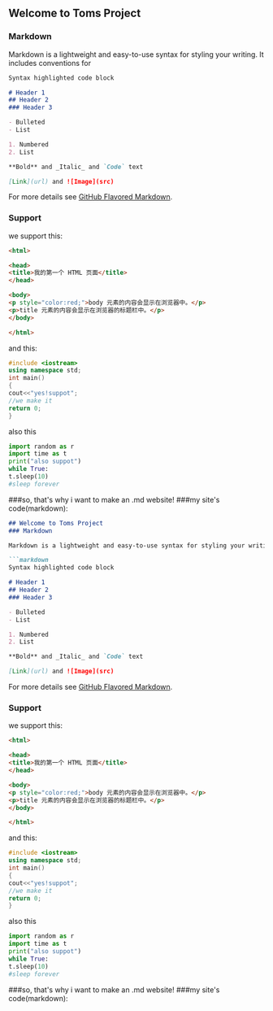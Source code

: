 ## Welcome to Toms Project
### Markdown

Markdown is a lightweight and easy-to-use syntax for styling your writing. It includes conventions for

```markdown
Syntax highlighted code block

# Header 1
## Header 2
### Header 3

- Bulleted
- List

1. Numbered
2. List

**Bold** and _Italic_ and `Code` text

[Link](url) and ![Image](src)
```

For more details see [GitHub Flavored Markdown](https://guides.github.com/features/mastering-markdown/).

### Support
we support this:
```html
<html>

<head>
<title>我的第一个 HTML 页面</title>
</head>

<body>
<p style="color:red;">body 元素的内容会显示在浏览器中。</p>
<p>title 元素的内容会显示在浏览器的标题栏中。</p>
</body>

</html>
```
and this:
```c++
#include <iostream>
using namespace std;
int main()
{
cout<<"yes!suppot";
//we make it
return 0;
}
```
also this
```python
import random as r
import time as t
print("also suppot")
while True:
t.sleep(10)
#sleep forever
```
###so, that's why i want to make an .md website!
###my site's code(markdown):
```markdown
## Welcome to Toms Project
### Markdown

Markdown is a lightweight and easy-to-use syntax for styling your writing. It includes conventions for

```markdown
Syntax highlighted code block

# Header 1
## Header 2
### Header 3

- Bulleted
- List

1. Numbered
2. List

**Bold** and _Italic_ and `Code` text

[Link](url) and ![Image](src)
```

For more details see [GitHub Flavored Markdown](https://guides.github.com/features/mastering-markdown/).

### Support
we support this:
```html
<html>

<head>
<title>我的第一个 HTML 页面</title>
</head>

<body>
<p style="color:red;">body 元素的内容会显示在浏览器中。</p>
<p>title 元素的内容会显示在浏览器的标题栏中。</p>
</body>

</html>
```
and this:
```c++
#include <iostream>
using namespace std;
int main()
{
cout<<"yes!suppot";
//we make it
return 0;
}
```
also this
```python
import random as r
import time as t
print("also suppot")
while True:
t.sleep(10)
#sleep forever
```
###so, that's why i want to make an .md website!
###my site's code(markdown):
```markdown

```
```
